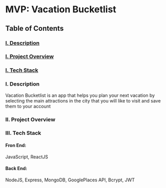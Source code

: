 # MVP: Vacation Bucketlist

## Table of Contents
### [I. Description](#Description)
### [I. Project Overview](#Project-Overview)
### [I. Tech Stack](#Tech-Stack)

### I. Description
  Vacation Bucketlist is an app that helps you plan your next vacation by selecting the main attractions in the city that you will like to visit and save them to your account

### II. Project Overview

### III. Tech Stack
#### Fron End:
  JavaScript, ReactJS
#### Back End:
  NodeJS, Express, MongoDB, GooglePlaces API, Bcrypt, JWT


